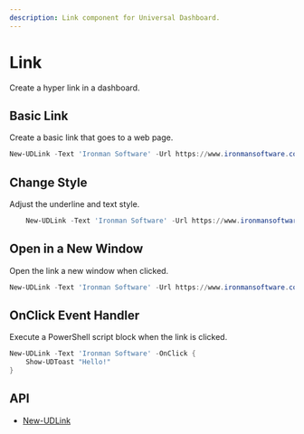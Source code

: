 ```yaml
---
description: Link component for Universal Dashboard.
---
```


# Link

Create a hyper link in a dashboard.&#x20;

## Basic Link

Create a basic link that goes to a web page.&#x20;

```powershell
New-UDLink -Text 'Ironman Software' -Url https://www.ironmansoftware.com
```

## Change Style

Adjust the underline and text style.

```powershell
    New-UDLink -Text 'Ironman Software' -Url https://www.ironmansoftware.com -Variant h2 -Underline always
```

## Open in a New Window

Open the link a new window when clicked.&#x20;

```powershell
New-UDLink -Text 'Ironman Software' -Url https://www.ironmansoftware.com -OpenInNewWindow
```

## OnClick Event Handler

Execute a PowerShell script block when the link is clicked.&#x20;

```powershell
New-UDLink -Text 'Ironman Software' -OnClick {
    Show-UDToast "Hello!"
}
```

## API

* [New-UDLink](../../../../cmdlets/New-UDLink.txt)

